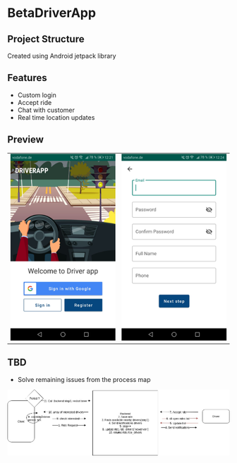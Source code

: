 # BetaDriverApp

## Project Structure

Created using Android jetpack library

## Features

* Custom login
* Accept ride
* Chat with customer
* Real time location updates

## Preview

<table>
  <tr>
    <td> 
      <img width="350px" src="https://raw.githubusercontent.com/rgherta/BetaDriverApp/master/dr1.jpeg" alt="screen" title="Main screen" />
    </td>
    <td> 
      <img width="350px" src="https://raw.githubusercontent.com/rgherta/BetaDriverApp/master/drv2.jpeg" alt="screen" title="Registration screen" />
    </td>
  </tr>
</table>


## TBD

* Solve remaining issues from the process map

<img src="https://raw.githubusercontent.com/rgherta/BetaDriverApp/master/proc2.jpg" alt="map" title="process map" />
